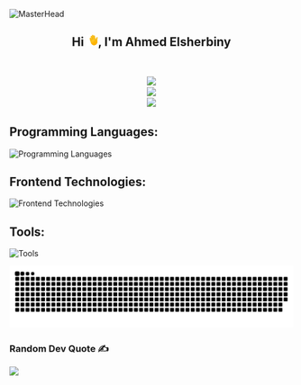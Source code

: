 ![MasterHead](https://i.redd.it/bpxxqqvps4h91.gif)

<div align="center">
  <h2>Hi <span><img src="Assets/waving-hand.gif" width="20px"/></span>, I'm Ahmed Elsherbiny</h2>
</div>

<br>

<div align="center">

![](https://github-readme-streak-stats.herokuapp.com/?user=ahmedelsherbiny0&theme=chartreuse-dark&hide_border=true)<br/>
![](https://github-readme-stats.vercel.app/api?username=ahmedelsherbiny0&theme=chartreuse-dark&hide_border=true&include_all_commits=true&count_private=false)<br/>
![](https://github-readme-stats.vercel.app/api/top-langs/?username=ahmedelsherbiny0&theme=chartreuse-dark&hide_border=true&include_all_commits=true&count_private=false&layout=compact)

</div>

## Programming Languages:

![Programming Languages](https://skillicons.dev/icons?i=c,cpp,java,py)

## Frontend Technologies:

![Frontend Technologies](https://skillicons.dev/icons?i=html,css,js,ts,bootstrap,tailwind,react)

## Tools:

![Tools](https://skillicons.dev/icons?i=bash,git,github,arduino,jenkins,docker,vscode)

<picture>
  <source media="(prefers-color-scheme: dark)" srcset="https://raw.githubusercontent.com/ahmedelsherbiny0/ahmedelsherbiny0/output/github-snake-dark.svg" />
  <source media="(prefers-color-scheme: light)" srcset="https://raw.githubusercontent.com/ahmedelsherbiny0/ahmedelsherbiny0/output/github-snake.svg" />
  <img alt="github-snake" src="https://raw.githubusercontent.com/ahmedelsherbiny0/ahmedelsherbiny0/output/github-snake.svg" />
</picture>

### Random Dev Quote ✍️

![](https://quotes-github-readme.vercel.app/api?type=horizontal&theme=light)

<!-- [![](https://visitcount.itsvg.in/api?id=ahmedelsherbiny0&icon=0&color=12)](https://visitcount.itsvg.in) -->
<!-- Proudly created with GPRM ( https://gprm.itsvg.in ) -->
